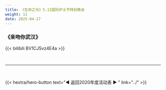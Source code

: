 ```yaml
---
title: 《生命之光》5.12国际护士节特别晚会
weight: 11
date: 2025-04-17
---
```


### 《亲吻你武汉》

{{< bilibili BV1CJ5vz4E4a >}}


<br>
<hr>
<br>

{{< hextra/hero-button text="◀ 返回2020年度活动表 ▶ " link="../" >}}

